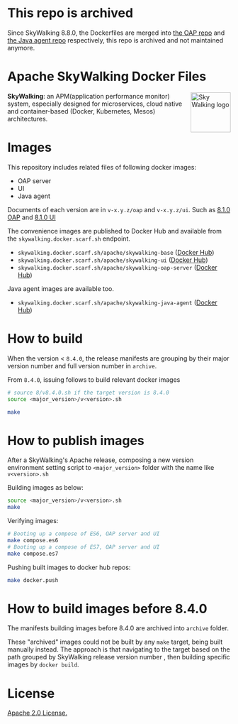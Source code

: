 # This repo is archived

Since SkyWalking 8.8.0, the Dockerfiles are merged
into [the OAP repo](https://github.com/apache/skywalking/tree/master/docker)
and [the Java agent repo](https://github.com/apache/skywalking-java) respectively, this repo is archived and not
maintained anymore.

# Apache SkyWalking Docker Files

<img src="http://skywalking.apache.org/assets/logo.svg" alt="Sky Walking logo" height="90px" align="right" />

**SkyWalking**: an APM(application performance monitor) system, especially designed for 
microservices, cloud native and container-based (Docker, Kubernetes, Mesos) architectures.

# Images
This repository includes related files of following docker images:
 - OAP server
 - UI
 - Java agent
 
 Documents of each version are in `v-x.y.z/oap` and `v-x.y.z/ui`. Such as [8.1.0 OAP](8/8.1.0/oap) and [8.1.0 UI](8/8.1.0/ui)

The convenience images are published to Docker Hub and available from the `skywalking.docker.scarf.sh` endpoint.

- `skywalking.docker.scarf.sh/apache/skywalking-base` ([Docker Hub](https://hub.docker.com/r/apache/skywalking-base))
- `skywalking.docker.scarf.sh/apache/skywalking-ui` ([Docker Hub](https://hub.docker.com/r/apache/skywalking-ui))
- `skywalking.docker.scarf.sh/apache/skywalking-oap-server` ([Docker Hub](https://hub.docker.com/r/apache/skywalking-oap-server))

Java agent images are available too.
- `skywalking.docker.scarf.sh/apache/skywalking-java-agent` ([Docker Hub](https://hub.docker.com/r/apache/skywalking-java-agent))

# How to build

When the version < `8.4.0`, the release manifests are grouping by their major version number and full version number in `archive`.

From `8.4.0`, issuing follows to build relevant docker images

```sh
# source 8/v8.4.0.sh if the target version is 8.4.0
source <major_version>/v<version>.sh

make
```

# How to publish images

After a SkyWalking's Apache release, composing a new version environment setting script to `<major_version>` folder with the name like `v<version>.sh`

Building images as below:

```sh
source <major_version>/v<version>.sh
make
```

Verifying images:

```sh
# Booting up a compose of ES6, OAP server and UI
make compose.es6
# Booting up a compose of ES7, OAP server and UI
make compose.es7
```

Pushing built images to docker hub repos:

```sh
make docker.push
```

# How to build images before 8.4.0

The manifests building images before 8.4.0 are archived into `archive` folder.

These "archived" images could not be built by any `make` target, being built manually instead. 
The approach is that navigating to the target based on the path grouped by SkyWalking release version number
, then building specific images by `docker build`.

# License
[Apache 2.0 License.](/LICENSE)
